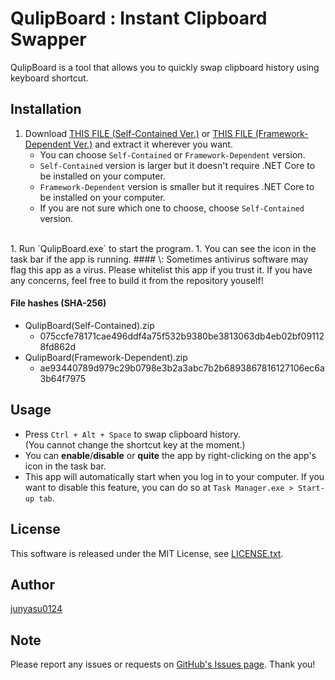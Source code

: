 # QulipBoard : Instant Clipboard Swapper

QulipBoard is a tool that allows you to quickly swap clipboard history using keyboard shortcut.

## Installation

1. Download [THIS FILE (Self-Contained Ver.)](Application/QulipBoard(Self-Contained).zip) or [THIS FILE (Framework-Dependent Ver.)](Application/QulipBoard(Framework-Dependent).zip) and extract it wherever you want.
	* You can choose `Self-Contained` or `Framework-Dependent` version. 
	* `Self-Contained` version is larger but it doesn't require .NET Core to be installed on your computer.
	* `Framework-Dependent` version is smaller but it requires .NET Core to be installed on your computer.
	* If you are not sure which one to choose, choose `Self-Contained` version.
<br>
1. Run `QulipBoard.exe` to start the program.
1. You can see the icon in the task bar if the app is running.
#### \<Attention\>: Sometimes antivirus software may flag this app as a virus. Please whitelist this app if you trust it. If you have any concerns, feel free to build it from the repository youself!

#### File hashes (SHA-256)
* QulipBoard(Self-Contained).zip
	* 075ccfe78171cae496ddf4a75f532b9380be3813063db4eb02bf091128fd862d
* QulipBoard(Framework-Dependent).zip
	* ae93440789d979c29b0798e3b2a3abc7b2b6893867816127106ec6a3b64f7975

## Usage
* Press `Ctrl + Alt + Space` to swap clipboard history.						
(You cannot change the shortcut key at the moment.)
* You can **enable**\/**disable** or **quite** the app by right-clicking on the app's icon in the task bar.
* This app will automatically start when you log in to your computer. If you want to disable this feature, you can do so at `Task Manager.exe > Start-up tab`.

## License

This software is released under the MIT License, see [LICENSE.txt](LICENSE.txt).

## Author

[junyasu0124](https://github.com/junyasu0124)

## Note

Please report any issues or requests on [GitHub's Issues page](https://github.com/junyasu0124/qulip-board/issues). Thank you!
